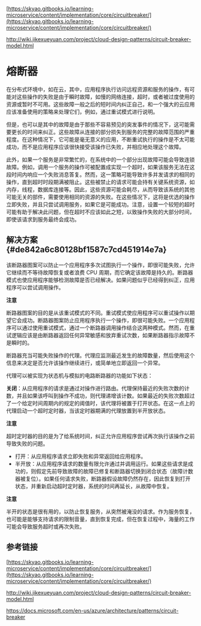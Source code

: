[https://skyao.gitbooks.io/learning-microservice/content/implementation/core/circuitbreaker/](https://skyao.gitbooks.io/learning-microservice/content/implementation/core/circuitbreaker/)

http://wiki.jikexueyuan.com/project/cloud-design-patterns/circuit-breaker-model.html

# 熔断器

在分布式环境中，如在云，其中，应用程序执行访问远程资源和服务的操作，有可能对这些操作的失败是由于瞬时故障，如慢的网络连接，超时，或者被过度使用的资源或暂时不可用。这些故障一般之后的短时间内纠正自己，和一个强大的云应用应该准备使用的策略来处理它们，例如，通过重试模式进行说明。

但是，也可以是其中的故障是由于那些不容易预见的突发事件的情况下，这可能需要更长的时间来纠正。这些故障从连接的部分损失到服务的完整的故障范围的严重程度。在这种情况下，它可能是毫无意义的应用，不断重试执行的操作是不太可能成功，而不是应用程序应该很快接受该操作已失败，并相应地处理这个故障。

此外，如果一个服务是非常繁忙的，在系统中的一个部分出现故障可能会导致连锁故障。例如，调用一个服务的操作可被配置成实现一个超时，如果该服务无法在这段时间内响应一个失败消息答复。然而，这一策略可能导致许多并发请求的相同的操作，直到超时时段期满被阻止。这些被禁止的请求可能会持有关键系统资源，如内存，线程，数据库连接等。因此，这些资源可能会耗尽，从而导致该系统的其他可能无关的部件，需要使用相同的资源的失败。在这些情况下，这将是优选的操作立即失败，并且只尝试调用服务，如果它是可能成功。注意，设置一个较短的超时可能有助于解决此问题，但在超时不应该如此之短，以致操作失败的大部分时间，即使该请求到服务最终会成功。

## 解决方案 {#de842a6c80128bf1587c7cd451914e7a}

该断路器图案可以防止一个应用程序多次试图执行一个操作，即很可能失败，允许它继续而不等待故障恢复或者浪费 CPU 周期，而它确定该故障是持久的。断路器模式也使应用程序能够检测故障是否已经解决。如果问题似乎已经得到纠正​​，应用程序可以尝试调用操作。

**注意**

断路器图案的目的是从该重试模式的不同。重试模式使应用程序可以重试操作以期望它会成功。断路器图案防止应用程序执行一个操作，即很可能失败。一个应用程序可以通过使用重试模式，通过一个断路器调用操作结合这两种模式。然而，在重试逻辑应该是由断路器返回任何异常敏感和放弃重试次数，如果断路器指示故障不是瞬时的。

断路器充当可能失败操作的代理。代理应监测最近发生的故障数量，然后使用这个信息来决定是否允许该操作继续进行，或简单地立即返回一个异常。

代理可以被实现为状态机与模拟的电路断路器的功能如下状态：

**关闭**：从应用程序的请求是通过对操作进行路由。代理保持最近的失败次数的计数，并且如果该呼叫到操作不成功，则代理递增该计数。如果最近的失败次数超过了一个给定时间周期内的规定的阈值时，该代理将被置于打开状态。在这一点上的代理启动一个超时定时器，当该定时器期满的代理放置到半开放状态。

**注意**

超时定时器的目的是为了给系统时间，纠正允许应用程序尝试再次执行该操作之前导致失败的问题。

* 打开：从应用程序请求立即失败和异常返回给应用程序。
* 半开放：从应用程序请求的数量有限允许通过并调用运行。如果这些请求是成功的，则假定先前导致故障的故障已修复和断路器切换到闭合状态（故障计数器被复位）。如果任何请求失败，断路器假设故障仍然存在，因此恢复到打开状态，并重新启动超时定时器，系统的时间再延长，从故障中恢复。

**注意**

半开的状态是很有用的，以防止恢复服务，从突然被淹没的请求。作为服务恢复，也可能是能够支持请求的限制音量，直到恢复完成，但在恢复过程中，海量的工作可能会导致服务超时或再次失败。



## 参考链接

[https://skyao.gitbooks.io/learning-microservice/content/implementation/core/circuitbreaker/](https://skyao.gitbooks.io/learning-microservice/content/implementation/core/circuitbreaker/)

http://wiki.jikexueyuan.com/project/cloud-design-patterns/circuit-breaker-model.html

https://docs.microsoft.com/en-us/azure/architecture/patterns/circuit-breaker



